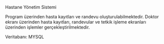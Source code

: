 Hastane Yönetim Sistemi

Program üzerinden hasta kayıtları ve randevu oluşturulabilmektedir. Doktor ekranı üzerinden hasta kayıtları, randevular ve tetkik işleme ekranları üzerinden işlemler gerçekleştirilmektedir.

Veritabanı: MYSQL
